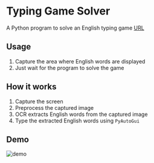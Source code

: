 # Typing Game Solver

A Python program to solve an English typing game [URL](https://10fastfingers.com/typing-test/english)

## Usage
1. Capture the area where English words are displayed
2. Just wait for the program to solve the game

## How it works
1. Capture the screen
2. Preprocess the captured image
3. OCR extracts English words from the captured image
4. Type the extracted English words using `PyAutoGui`

## Demo
![demo](https://github.com/harupy/typing_game/blob/master/video.gif)
